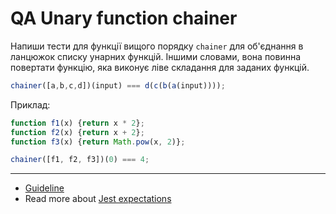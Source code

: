 # QA Unary function chainer
Напиши тести для функції вищого порядку `chainer` для об'єднання в ланцюжок
списку унарних функцій. Іншими словами, вона повинна повертати функцію, яка
виконує ліве складання для заданих функцій.

```javascript
chainer([a,b,c,d])(input) === d(c(b(a(input))));
```

Приклад:
```javascript
function f1(x) {return x * 2};
function f2(x) {return x + 2};
function f3(x) {return Math.pow(x, 2)};

chainer([f1, f2, f3])(0) === 4;
```

---
- [Guideline](https://github.com/mate-academy/js_task-guideline/blob/master/README.md)
- Read more about [Jest expectations](https://jestjs.io/uk/docs/expect)
